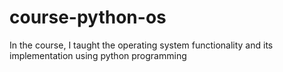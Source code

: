 # course-python-os
In the course, I taught the operating system functionality and its implementation using python programming
